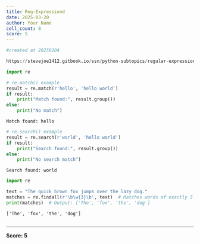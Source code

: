 ```yaml
---
title: Reg-Expressiond
date: 2025-03-20
author: Your Name
cell_count: 8
score: 5
---
```


```python
#created at 20250204
```


```python
https://stevejoe1412.gitbook.io/ssn/python-subtopics/regular-expressions-with-re
```


```python
import re
```


```python
# re.match() example
result = re.match(r'hello', 'hello world')
if result:
    print("Match found:", result.group())
else:
    print("No match")

```

    Match found: hello



```python
# re.search() example
result = re.search(r'world', 'hello world')
if result:
    print("Search found:", result.group())
else:
    print("No search match")
```

    Search found: world



```python
import re
```


```python
text = "The quick brown fox jumps over the lazy dog."
matches = re.findall(r'\b\w{3}\b', text)  # Matches words of exactly 3 letters
print(matches)  # Output: ['The', 'fox', 'the', 'dog']
```

    ['The', 'fox', 'the', 'dog']



```python

```


---
**Score: 5**